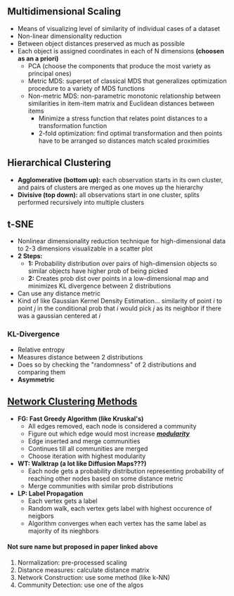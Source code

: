 

## Multidimensional Scaling

- Means of visualizing level of similarity of individual cases of a dataset
- Non-linear dimensionality reduction
- Between object distances preserved as much as possible
- Each object is assigned coordinates in each of N dimensions **(choosen as an a priori)**
  - PCA (choose the components that produce the most variety as principal ones)
  - Metric MDS: superset of classical MDS that generalizes optimization procedure to a variety of MDS functions
  - Non-metric MDS: non-parametric monotonic relationship between similarities in item-item matrix and Euclidean distances between items
    - Minimize a stress function that relates point distances to a transformation function
    - 2-fold optimization: find optimal transformation and then points have to be arranged so distances match scaled proximities

## Hierarchical Clustering

- **Agglomerative (bottom up):** each observation starts in its own cluster, and pairs of clusters are merged as one moves up the hierarchy
- **Divisive (top down):** all observations start in one cluster, splits performed recursively into multiple clusters

## t-SNE

- Nonlinear dimensionality reduction technique for high-dimensional data to 2-3 dimensions visualizable in a scatter plot
- **2 Steps:**
  - **1:** Probability distribution over pairs of high-dimension objects so similar objects have higher prob of being picked
  - **2:** Creates prob dist over points in a low-dimensional map and minimizes KL divergence between 2 distributions
- Can use any distance metric
- Kind of like Gaussian Kernel Density Estimation... similarity of point *i* to point *j* in the conditional prob that *i* would pick *j* as its neighbor if there was a gaussian centered at *i*

### KL-Divergence

- Relative entropy
- Measures distance between 2 distributions
- Does so by checking the "randomness" of 2 distributions and comparing them
- **Asymmetric**


## [Network Clustering Methods](https://arxiv.org/pdf/1508.04757.pdf)

- **FG: Fast Greedy Algorithm (like Kruskal's)**
  - All edges removed, each node is considered a community
  - Figure out which edge would most increase ***[modularity](https://en.wikipedia.org/wiki/Modularity_(networks))***
  - Edge inserted and merge communities
  - Continues till all communities are merged
  - Choose iteration with highest modularity
- **WT: Walktrap (a lot like Diffusion Maps???)**
  - Each node gets a probability distribution representing probability of reaching other nodes based on some distance metric
  - Merge communities with similar prob distributions
- **LP: Label Propagation**
  - Each vertex gets a label
  - Random walk, each vertex gets label with highest occurence of neigbors
  - Algorithm converges when each vertex has the same label as majority of its nieghbors

#### Not sure name but proposed in paper linked above

1. Normalization: pre-processed scaling
2. Distance measures: calculate distance matrix
3. Network Construction: use some method (like k-NN)
4. Community Detection: use one of the algos
